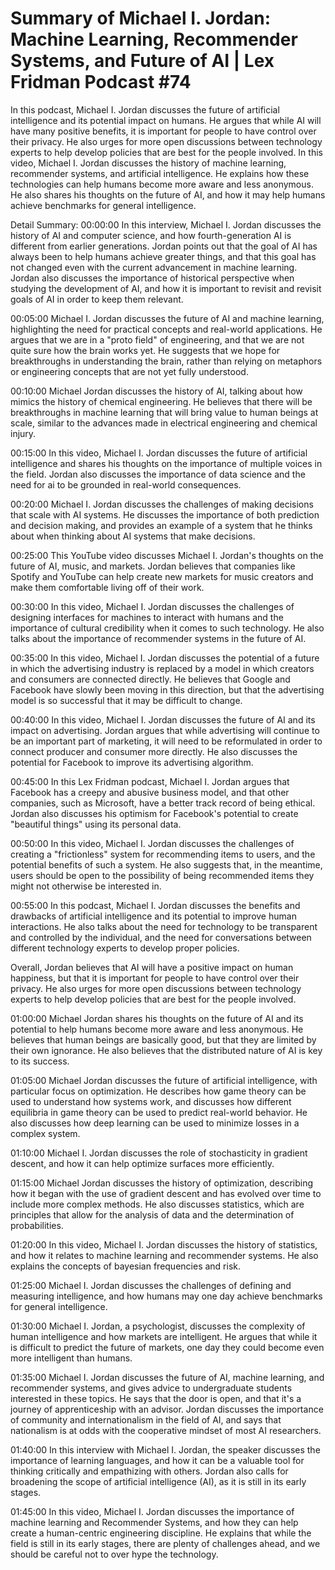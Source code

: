 # Summary of Michael I. Jordan: Machine Learning, Recommender Systems, and Future of AI | Lex Fridman Podcast #74

In this podcast, Michael I. Jordan discusses the future of artificial intelligence and its potential impact on humans. He argues that while AI will have many positive benefits, it is important for people to have control over their privacy. He also urges for more open discussions between technology experts to help develop policies that are best for the people involved.
In this video, Michael I. Jordan discusses the history of machine learning, recommender systems, and artificial intelligence. He explains how these technologies can help humans become more aware and less anonymous. He also shares his thoughts on the future of AI, and how it may help humans achieve benchmarks for general intelligence.

Detail Summary: 
00:00:00
In this interview, Michael I. Jordan discusses the history of AI and computer science, and how fourth-generation AI is different from earlier generations. Jordan points out that the goal of AI has always been to help humans achieve greater things, and that this goal has not changed even with the current advancement in machine learning. Jordan also discusses the importance of historical perspective when studying the development of AI, and how it is important to revisit and revisit goals of AI in order to keep them relevant.

00:05:00
Michael I. Jordan discusses the future of AI and machine learning, highlighting the need for practical concepts and real-world applications. He argues that we are in a "proto field" of engineering, and that we are not quite sure how the brain works yet. He suggests that we hope for breakthroughs in understanding the brain, rather than relying on metaphors or engineering concepts that are not yet fully understood.

00:10:00
Michael Jordan discusses the history of AI, talking about how mimics the history of chemical engineering. He believes that there will be breakthroughs in machine learning that will bring value to human beings at scale, similar to the advances made in electrical engineering and chemical injury.

00:15:00
In this video, Michael I. Jordan discusses the future of artificial intelligence and shares his thoughts on the importance of multiple voices in the field. Jordan also discusses the importance of data science and the need for ai to be grounded in real-world consequences.

00:20:00
Michael I. Jordan discusses the challenges of making decisions that scale with AI systems. He discusses the importance of both prediction and decision making, and provides an example of a system that he thinks about when thinking about AI systems that make decisions.

00:25:00
This YouTube video discusses Michael I. Jordan's thoughts on the future of AI, music, and markets. Jordan believes that companies like Spotify and YouTube can help create new markets for music creators and make them comfortable living off of their work.

00:30:00
In this video, Michael I. Jordan discusses the challenges of designing interfaces for machines to interact with humans and the importance of cultural credibility when it comes to such technology. He also talks about the importance of recommender systems in the future of AI.

00:35:00
In this video, Michael I. Jordan discusses the potential of a future in which the advertising industry is replaced by a model in which creators and consumers are connected directly. He believes that Google and Facebook have slowly been moving in this direction, but that the advertising model is so successful that it may be difficult to change.

00:40:00
In this video, Michael I. Jordan discusses the future of AI and its impact on advertising. Jordan argues that while advertising will continue to be an important part of marketing, it will need to be reformulated in order to connect producer and consumer more directly. He also discusses the potential for Facebook to improve its advertising algorithm.

00:45:00
In this Lex Fridman podcast, Michael I. Jordan argues that Facebook has a creepy and abusive business model, and that other companies, such as Microsoft, have a better track record of being ethical. Jordan also discusses his optimism for Facebook's potential to create "beautiful things" using its personal data.

00:50:00
In this video, Michael I. Jordan discusses the challenges of creating a "frictionless" system for recommending items to users, and the potential benefits of such a system. He also suggests that, in the meantime, users should be open to the possibility of being recommended items they might not otherwise be interested in.

00:55:00
In this podcast, Michael I. Jordan discusses the benefits and drawbacks of artificial intelligence and its potential to improve human interactions. He also talks about the need for technology to be transparent and controlled by the individual, and the need for conversations between different technology experts to develop proper policies.

Overall, Jordan believes that AI will have a positive impact on human happiness, but that it is important for people to have control over their privacy. He also urges for more open discussions between technology experts to help develop policies that are best for the people involved.

01:00:00
Michael Jordan shares his thoughts on the future of AI and its potential to help humans become more aware and less anonymous. He believes that human beings are basically good, but that they are limited by their own ignorance. He also believes that the distributed nature of AI is key to its success.

01:05:00
Michael Jordan discusses the future of artificial intelligence, with particular focus on optimization. He describes how game theory can be used to understand how systems work, and discusses how different equilibria in game theory can be used to predict real-world behavior. He also discusses how deep learning can be used to minimize losses in a complex system.

01:10:00
Michael I. Jordan discusses the role of stochasticity in gradient descent, and how it can help optimize surfaces more efficiently.

01:15:00
Michael Jordan discusses the history of optimization, describing how it began with the use of gradient descent and has evolved over time to include more complex methods. He also discusses statistics, which are principles that allow for the analysis of data and the determination of probabilities.

01:20:00
In this video, Michael I. Jordan discusses the history of statistics, and how it relates to machine learning and recommender systems. He also explains the concepts of bayesian frequencies and risk.

01:25:00
Michael I. Jordan discusses the challenges of defining and measuring intelligence, and how humans may one day achieve benchmarks for general intelligence.

01:30:00
Michael I. Jordan, a psychologist, discusses the complexity of human intelligence and how markets are intelligent. He argues that while it is difficult to predict the future of markets, one day they could become even more intelligent than humans.

01:35:00
Michael I. Jordan discusses the future of AI, machine learning, and recommender systems, and gives advice to undergraduate students interested in these topics. He says that the door is open, and that it's a journey of apprenticeship with an advisor. Jordan discusses the importance of community and internationalism in the field of AI, and says that nationalism is at odds with the cooperative mindset of most AI researchers.

01:40:00
In this interview with Michael I. Jordan, the speaker discusses the importance of learning languages, and how it can be a valuable tool for thinking critically and empathizing with others. Jordan also calls for broadening the scope of artificial intelligence (AI), as it is still in its early stages.

01:45:00
In this video, Michael I. Jordan discusses the importance of machine learning and Recommender Systems, and how they can help create a human-centric engineering discipline. He explains that while the field is still in its early stages, there are plenty of challenges ahead, and we should be careful not to over hype the technology.

